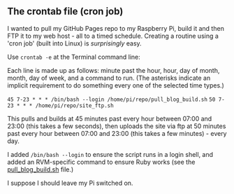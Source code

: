 ## The crontab file (cron job)

I wanted to pull my GitHub Pages repo to my Raspberry Pi, build it and then FTP it to my web host - all to a timed schedule.  Creating a routine using a 'cron job' (built into Linux) is *surprisingly* easy.

Use `crontab -e` at the Terminal command line:

Each line is made up as follows: minute past the hour, hour, day of month, month, day of week, and a command to run.  (The asterisks indicate an implicit requirement to do something every one of the selected time types.)

`45 7-23 * * * /bin/bash --login /home/pi/repo/pull_blog_build.sh`
`50 7-23 * * * /home/pi/repo/site_ftp.sh`

This pulls and builds at 45 minutes past every hour between 07:00 and 23:00 (this takes a few seconds), then uploads the site via ftp at 50 minutes past every hour between 07:00 and 23:00 (this takes a few minutes) - every day.

I added `/bin/bash --login` to ensure the script runs in a login shell, and added an RVM-specific command to ensure Ruby works (see the [pull_blog_build.sh](pull_blog_build.sh) file.)

I suppose I should leave my Pi switched on.
